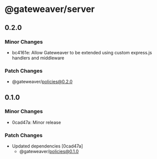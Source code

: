 # @gateweaver/server

## 0.2.0

### Minor Changes

- bc4161e: Allow Gateweaver to be extended using custom express.js handlers and middleware

### Patch Changes

- @gateweaver/policies@0.2.0

## 0.1.0

### Minor Changes

- 0cad47a: Minor release

### Patch Changes

- Updated dependencies [0cad47a]
  - @gateweaver/policies@0.1.0
